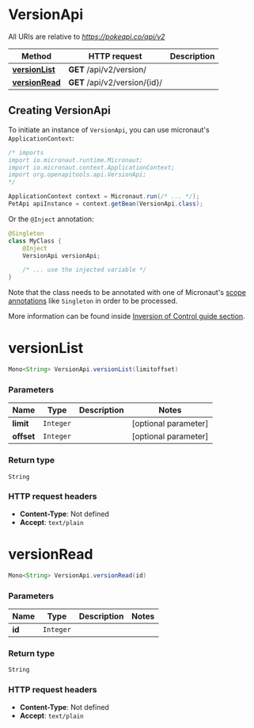 # VersionApi

All URIs are relative to *https://pokeapi.co/api/v2*

Method | HTTP request | Description
------------- | ------------- | -------------
[**versionList**](VersionApi.md#versionList) | **GET** /api/v2/version/ | 
[**versionRead**](VersionApi.md#versionRead) | **GET** /api/v2/version/{id}/ | 


## Creating VersionApi

To initiate an instance of `VersionApi`, you can use micronaut's `ApplicationContext`:
```java
/* imports
import io.micronaut.runtime.Micronaut;
import io.micronaut.context.ApplicationContext;
import org.openapitools.api.VersionApi;
*/

ApplicationContext context = Micronaut.run(/* ... */);
PetApi apiInstance = context.getBean(VersionApi.class);
```

Or the `@Inject` annotation:
```java
@Singleton
class MyClass {
    @Inject
    VersionApi versionApi;

    /* ... use the injected variable */
}
```
Note that the class needs to be annotated with one of Micronaut's [scope annotations](https://docs.micronaut.io/latest/guide/#scopes) like `Singleton` in order to be processed.

More information can be found inside [Inversion of Control guide section](https://docs.micronaut.io/latest/guide/#ioc).

<a name="versionList"></a>
# **versionList**
```java
Mono<String> VersionApi.versionList(limitoffset)
```



### Parameters
Name | Type | Description  | Notes
------------- | ------------- | ------------- | -------------
 **limit** | `Integer`|  | [optional parameter]
 **offset** | `Integer`|  | [optional parameter]


### Return type
`String`



### HTTP request headers
 - **Content-Type**: Not defined
 - **Accept**: `text/plain`

<a name="versionRead"></a>
# **versionRead**
```java
Mono<String> VersionApi.versionRead(id)
```



### Parameters
Name | Type | Description  | Notes
------------- | ------------- | ------------- | -------------
 **id** | `Integer`|  |


### Return type
`String`



### HTTP request headers
 - **Content-Type**: Not defined
 - **Accept**: `text/plain`


